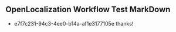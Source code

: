 ## OpenLocalization Workflow Test MarkDown
* e7f7c231-94c3-4ee0-b14a-af1e3177105e thanks!

<!--HONumber=Jul16_HO4-->


